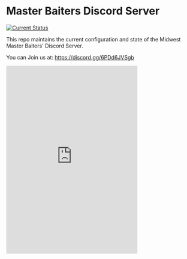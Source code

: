 # Master Baiters Discord Server

[![Current Status](https://github.com/Midwest-Master-Baiters/devops-discord/actions/workflows/terraform.yml/badge.svg)](https://github.com/Midwest-Master-Baiters/devops-discord/actions/workflows/terraform.yml)

This repo maintains the current configuration and state of the Midwest Master Baiters' Discord Server.

You can Join us at: https://discord.gg/6PDd6JVSgb

<iframe src="https://discord.com/widget?id=1256229028310945844&theme=dark" width="350" height="500" allowtransparency="true" frameborder="0" sandbox="allow-popups allow-popups-to-escape-sandbox allow-same-origin allow-scripts"></iframe>
